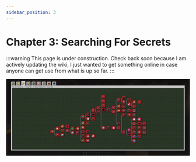 ```yaml
---
sidebar_position: 3
---
```


# Chapter 3: Searching For Secrets

:::warning
This page is under construction. Check back soon because I am actively updating the wiki, I just wanted to get something online in case anyone can get use from what is up so far.
:::

![Chapter 3 Advancement Page](./img/chapter_3.png)
